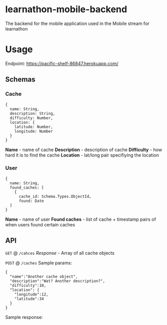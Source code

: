 # learnathon-mobile-backend
The backend for the mobile application used in the Mobile stream for learnathon

# Usage
Endpoint: https://pacific-shelf-86847.herokuapp.com/

## Schemas
### Cache
```
{
  name: String,
  description: String,
  difficulty: Number,
  location: {
    latitude: Number,
    longitude: Number
  }
}
```
**Name** - name of cache
**Description** - description of cache
**Difficulty** - how hard it is to find the cache
**Location** - lat/long pair specifiying the location

### User
```
{
  name: String,
  found_caches: [
    {
      cache_id: Schema.Types.ObjectId,
      found: Date
  ]
}
```
**Name** - name of user
**Found caches** - list of cache + timestamp pairs of when users found certain caches

## API
`GET` @ `/cahces`
*Response* - Array of all cache objects

`POST` @ `/caches`
Sample params:
```
{
  "name":"Another cache object",
  "description":"Wat? Another description?",
  "difficulty":10,
  "location": {
    "longitude":12,
    "latitude":34
  }
}
```

Sample response:
```

```
